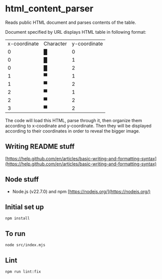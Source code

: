 # html_content_parser
Reads public HTML document and parses contents of the table.

Document specified by URL displays HTML table in following format:

<table>
  <tr>
    <td>x-coordinate</td>
    <td>Character</td>
    <td>y-coordinate</td>
  </tr>
  <tr>
    <td>0</td>
    <td>█</td>
    <td>0</td>
  </tr>
  <tr>
    <td>0</td>
    <td>█</td>
    <td>1</td>
  </tr>
  <tr>
    <td>0</td>
    <td>█</td>
    <td>2</td>
  </tr>
  <tr>
    <td>1</td>
    <td>▀</td>
    <td>1</td>
  </tr>
  <tr>
    <td>1</td>
    <td>▀</td>
    <td>2</td>
  </tr>
  <tr>
    <td>2</td>
    <td>▀</td>
    <td>1</td>
  </tr>
  <tr>
    <td>2</td>
    <td>▀</td>
    <td>2</td>
  </tr>
  <tr>
    <td>3</td>
    <td>▀</td>
    <td>2</td>
  </tr>
</table>

The code will load this HTML, parse through it, then organize them according to x-coodinate and y-coordinate. Then they will be displayed according to their coordinates in order to reveal the bigger image.

## Writing README stuff
[https://help.github.com/en/articles/basic-writing-and-formatting-syntax](https://help.github.com/en/articles/basic-writing-and-formatting-syntax)

## Node stuff
- Node.js (v22.7.0) and npm [https://nodejs.org/](https://nodejs.org/)

## Initial set up
```
npm install
```

## To run
```
node src/index.mjs
```

## Lint
```
npm run lint:fix
```
